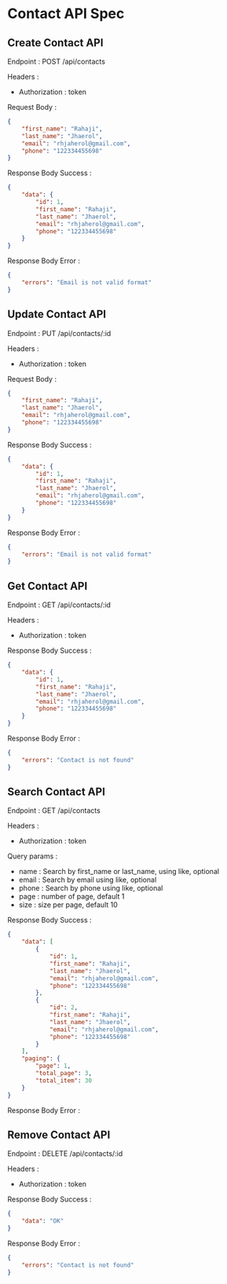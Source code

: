 # Contact API Spec

## Create Contact API

Endpoint : POST /api/contacts

Headers :

-   Authorization : token

Request Body :

```json
{
    "first_name": "Rahaji",
    "last_name": "Jhaerol",
    "email": "rhjaherol@gmail.com",
    "phone": "122334455698"
}
```

Response Body Success :

```json
{
    "data": {
        "id": 1,
        "first_name": "Rahaji",
        "last_name": "Jhaerol",
        "email": "rhjaherol@gmail.com",
        "phone": "122334455698"
    }
}
```

Response Body Error :

```json
{
    "errors": "Email is not valid format"
}
```

## Update Contact API

Endpoint : PUT /api/contacts/:id

Headers :

-   Authorization : token

Request Body :

```json
{
    "first_name": "Rahaji",
    "last_name": "Jhaerol",
    "email": "rhjaherol@gmail.com",
    "phone": "122334455698"
}
```

Response Body Success :

```json
{
    "data": {
        "id": 1,
        "first_name": "Rahaji",
        "last_name": "Jhaerol",
        "email": "rhjaherol@gmail.com",
        "phone": "122334455698"
    }
}
```

Response Body Error :

```json
{
    "errors": "Email is not valid format"
}
```

## Get Contact API

Endpoint : GET /api/contacts/:id

Headers :

-   Authorization : token

Response Body Success :

```json
{
    "data": {
        "id": 1,
        "first_name": "Rahaji",
        "last_name": "Jhaerol",
        "email": "rhjaherol@gmail.com",
        "phone": "122334455698"
    }
}
```

Response Body Error :

```json
{
    "errors": "Contact is not found"
}
```

## Search Contact API

Endpoint : GET /api/contacts

Headers :

-   Authorization : token

Query params :

-   name : Search by first_name or last_name, using like, optional
-   email : Search by email using like, optional
-   phone : Search by phone using like, optional
-   page : number of page, default 1
-   size : size per page, default 10

Response Body Success :

```json
{
    "data": [
        {
            "id": 1,
            "first_name": "Rahaji",
            "last_name": "Jhaerol",
            "email": "rhjaherol@gmail.com",
            "phone": "122334455698"
        },
        {
            "id": 2,
            "first_name": "Rahaji",
            "last_name": "Jhaerol",
            "email": "rhjaherol@gmail.com",
            "phone": "122334455698"
        }
    ],
    "paging": {
        "page": 1,
        "total_page": 3,
        "total_item": 30
    }
}
```

Response Body Error :

## Remove Contact API

Endpoint : DELETE /api/contacts/:id

Headers :

-   Authorization : token

Response Body Success :

```json
{
    "data": "OK"
}
```

Response Body Error :

```json
{
    "errors": "Contact is not found"
}
```
